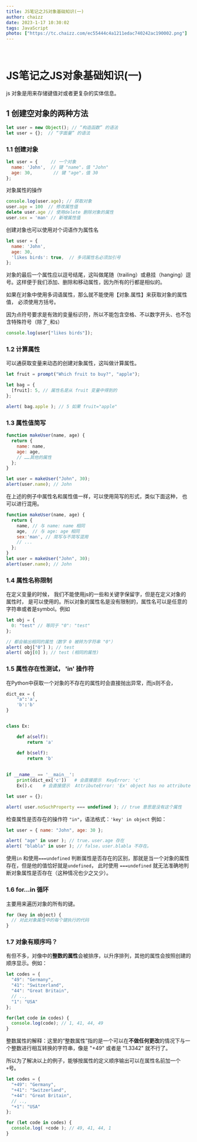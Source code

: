 ```yaml
---
title: JS笔记之JS对象基础知识(一)
author: chaizz
date: 2023-1-17 10:30:02
tags: JavaScript
photo: ["https://tc.chaizz.com/ec55444c4a1211edac740242ac190002.png"]
---
```


​          

<!--more-->

# JS笔记之JS对象基础知识(一)

js 对象是用来存储键值对或者更复杂的实体信息。

## 1 创建空对象的两种方法

```js
let user = new Object(); // “构造函数” 的语法
let user = {};  // “字面量” 的语法
```

### 1.1 创建对象

```js
let user = {     // 一个对象
  name: 'John',  // 键 "name"，值 "John"
  age: 30,        // 键 "age"，值 30
};
```

对象属性的操作

```js
console.log(user.age); // 获取对象
user.age = 100  // 修改属性值
delete user.age // 使用delete 删除对象的属性
user.sex = 'man' // 新增属性值
```

创建对象也可以使用对个词语作为属性名

```js
let user = {
  name: 'John',
  age: 30,
  'likes birds': true,  // 多词属性名必须加引号
};
```

对象的最后一个属性应以逗号结尾，这叫做尾随（trailing）或悬挂（hanging）逗号。这样便于我们添加、删除和移动属性，因为所有的行都是相似的。

如果在对象中使用多词语属性，那么就不能使用【对象.属性】来获取对象的属性值， 必须使用方括号。

因为点符号要求是有效的变量标识符，所以不能包含空格、不以数字开头、也不包含特殊符号（除了`_`和`$`）

```js
console.log(user["likes birds"]);
```



### 1.2 计算属性

可以通获取变量来动态的创建对象属性，这叫做计算属性。

```js
let fruit = prompt("Which fruit to buy?", "apple");

let bag = {
  [fruit]: 5, // 属性名是从 fruit 变量中得到的
};

alert( bag.apple ); // 5 如果 fruit="apple"
```



### 1.3 属性值简写

```js
function makeUser(name, age) {
  return {
    name: name,
    age: age,
    // ……其他的属性
  };
}

let user = makeUser("John", 30);
alert(user.name); // John
```

在上述的例子中属性名和属性值一样，可以使用简写的形式，类似下面这种， 也可以进行混用。

```js
function makeUser(name, age) {
  return {
    name, // 与 name: name 相同
    age,  // 与 age: age 相同
    sex:'man', // 简写与不简写混用
    // ...
  };
}
let user = makeUser("John", 30);
alert(user.name); // John
```

### 1.4 属性名称限制

在定义变量的时候， 我们不能使用js的一些和关键字保留字，但是在定义对象的属性时， 是可以使用的。所以对象的属性名是没有限制的，属性名可以是任意的字符串或者是symbol。例如

```js
let obj = {
  0: "test" // 等同于 "0": "test"
};

// 都会输出相同的属性（数字 0 被转为字符串 "0"）
alert( obj["0"] ); // test
alert( obj[0] ); // test (相同的属性)
```



### 1.5 属性存在性测试， 'in' 操作符

在Python中获取一个对象的不存在的属性时会直接抛出异常，而js则不会，

``` python
dict_ex = {
    "a":'a',
    'b':'b'
}


class Ex:

    def a(self):
        return 'a'

    def b(self):
        return 'b'
    
    
if __name__ == '__main__':
    print(dict_ex['c'])   # 会直接提示  KeyError: 'c'
    Ex().c    # 会直接提示  AttributeError: 'Ex' object has no attribute 'c'
```

```js
let user = {};

alert( user.noSuchProperty === undefined ); // true 意思是没有这个属性
```

检查属性是否存在的操作符 `"in"`，语法格式：`'key' in object` 例如：

```js
let user = { name: "John", age: 30 };

alert( "age" in user ); // true，user.age 存在
alert( "blabla" in user ); // false，user.blabla 不存在。
```

使用`in` 和使用`===undefined` 判断属性是否存在的区别，那就是当一个对象的属性存在，但是他的值恰好就是`undefined`， 此时使用 `===undefined` 就无法准确地判断对象属性是否存在（这种情况也少之又少）。

### 1.6 for...in 循环

主要用来遍历对象的所有的键。

```js
for (key in object) {
  // 对此对象属性中的每个键执行的代码
}
```



### 1.7 对象有顺序吗？

有但不多，对像中的**整数的属性**会被排序，以升序排列，其他的属性会按照创建的顺序显示。例如：

```js
let codes = {
  "49": "Germany",
  "41": "Switzerland",
  "44": "Great Britain",
  // ..,
  "1": "USA"
};

for(let code in codes) {
  console.log(code); // 1, 41, 44, 49
}
```

整数属性的解释：这里的“整数属性”指的是一个可以在**不做任何更改**的情况下与一个整数进行相互转换的字符串，像是 "+49" 或者是 "1.3342" 就不行了。

所以为了解决以上的例子，能够按属性的定义顺序输出可以在属性名前加一个`+`号。

```js
let codes = {
  "+49": "Germany",
  "+41": "Switzerland",
  "+44": "Great Britain",
  // ..,
  "+1": "USA"
};

for (let code in codes) {
  console.log( +code ); // 49, 41, 44, 1
}
```

































































